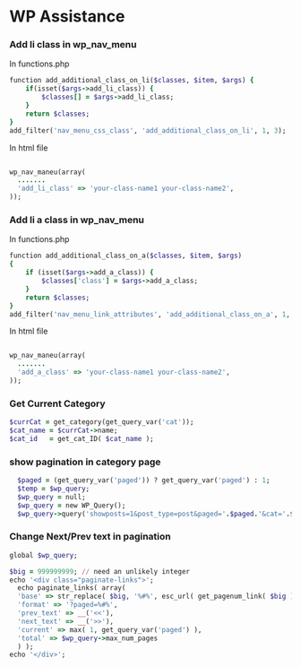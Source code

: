 # WP Assistance

### Add li class in wp_nav_menu
In functions.php 
```ruby
function add_additional_class_on_li($classes, $item, $args) {
    if(isset($args->add_li_class)) {
        $classes[] = $args->add_li_class;
    }
    return $classes;
}
add_filter('nav_menu_css_class', 'add_additional_class_on_li', 1, 3);
```
In html file
``` ruby

wp_nav_maneu(array(
  .......
  'add_li_class' => 'your-class-name1 your-class-name2',
));

```

### Add li a class in wp_nav_menu
In functions.php 
```ruby
function add_additional_class_on_a($classes, $item, $args)
{
    if (isset($args->add_a_class)) {
        $classes['class'] = $args->add_a_class;
    }
    return $classes;
}
add_filter('nav_menu_link_attributes', 'add_additional_class_on_a', 1, 3);

```
In html file
```ruby

wp_nav_maneu(array(
  .......
  'add_a_class' => 'your-class-name1 your-class-name2',
));

```

### Get Current Category
```ruby
$currCat = get_category(get_query_var('cat'));
$cat_name = $currCat->name;  
$cat_id   = get_cat_ID( $cat_name );
```

### show pagination in category page
```ruby
  $paged = (get_query_var('paged')) ? get_query_var('paged') : 1;
  $temp = $wp_query;
  $wp_query = null;
  $wp_query = new WP_Query();
  $wp_query->query('showposts=1&post_type=post&paged='.$paged.'&cat='.$cat_id);
  ```
  
  ### Change Next/Prev text in pagination
  ```ruby
  global $wp_query;
 
  $big = 999999999; // need an unlikely integer
  echo '<div class="paginate-links">';
    echo paginate_links( array(
    'base' => str_replace( $big, '%#%', esc_url( get_pagenum_link( $big ) ) ),
    'format' => '?paged=%#%',
    'prev_text' => __('<<'),
    'next_text' => __('>>'),
    'current' => max( 1, get_query_var('paged') ),
    'total' => $wp_query->max_num_pages
    ) );
  echo '</div>';
  ```
